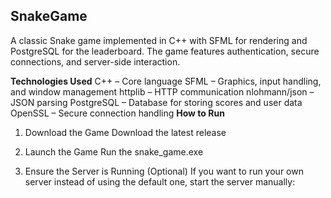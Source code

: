## SnakeGame
A classic Snake game implemented in C++ with SFML for rendering and PostgreSQL for the leaderboard. The game features authentication, secure connections, and server-side interaction.

**Technologies Used**
C++ – Core language
SFML – Graphics, input handling, and window management
httplib – HTTP communication
nlohmann/json – JSON parsing
PostgreSQL – Database for storing scores and user data
OpenSSL – Secure connection handling
**How to Run**
1. Download the Game
Download the latest release

2. Launch the Game
Run the snake_game.exe

3. Ensure the Server is Running (Optional)
If you want to run your own server instead of using the default one, start the server manually:
